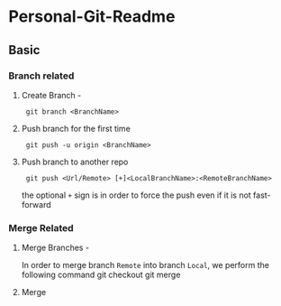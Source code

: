 # Personal-Git-Readme

## Basic

### Branch related
1. Create Branch -
   
        git branch <BranchName>
   
2. Push branch for the first time
   
        git push -u origin <BranchName>
   
3. Push branch to another repo
   
        git push <Url/Remote> [+]<LocalBranchName>:<RemoteBranchName>
   
   the optional `+` sign is in order to force the push even if it is not fast-forward

### Merge Related
1. Merge Branches - 
   
   In order to merge branch `Remote` into branch `Local`, we perform the following command
        git checkout <LocalBranchName>
        git merge <RemoteBranchName>

2. Merge 
